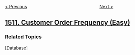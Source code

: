 <!--|This file generated by command(leetcode description); DO NOT EDIT.    |-->
<!--+----------------------------------------------------------------------+-->
<!--|@author    openset <openset.wang@gmail.com>                           |-->
<!--|@link      https://github.com/openset                                 |-->
<!--|@home      https://github.com/openset/leetcode                        |-->
<!--+----------------------------------------------------------------------+-->

[< Previous](../stone-game-iv "Stone Game IV")
　　　　　　　　　　　　　　　　
[Next >](../number-of-good-pairs "Number of Good Pairs")

## [1511. Customer Order Frequency (Easy)](https://leetcode.com/problems/customer-order-frequency "消费者下单频率")



### Related Topics
  [[Database](../../tag/database/README.md)]
